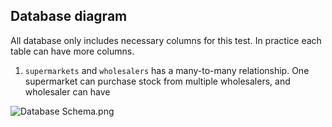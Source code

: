 
## Database diagram
All database only includes necessary columns for this test. In practice each table can have more columns.

1. `supermarkets` and `wholesalers` has a many-to-many relationship. One supermarket can purchase stock from multiple wholesalers, and wholesaler can have 

![Database Schema.png](https://github.com/Roamler-Code-Tests/fmcg-platform-api-KaiyuWei/blob/pure-PHP-solution/storage/Database%20Schema.png?raw=true)